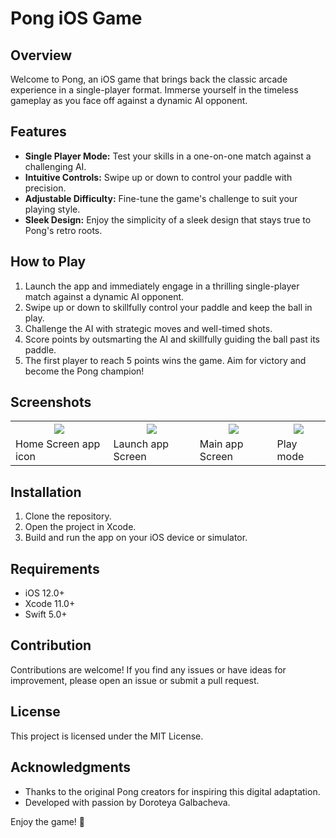 
# Pong iOS Game

## Overview

Welcome to Pong, an iOS game that brings back the classic arcade experience in a single-player format. Immerse yourself in the timeless gameplay as you face off against a dynamic AI opponent.

## Features

- **Single Player Mode:** Test your skills in a one-on-one match against a challenging AI.
- **Intuitive Controls:** Swipe up or down to control your paddle with precision.
- **Adjustable Difficulty:** Fine-tune the game's challenge to suit your playing style.
- **Sleek Design:** Enjoy the simplicity of a sleek design that stays true to Pong's retro roots.

## How to Play

1. Launch the app and immediately engage in a thrilling single-player match against a dynamic AI opponent.
2. Swipe up or down to skillfully control your paddle and keep the ball in play.
3. Challenge the AI with strategic moves and well-timed shots.
4. Score points by outsmarting the AI and skillfully guiding the ball past its paddle.
5. The first player to reach 5 points wins the game. Aim for victory and become the Pong champion!

## Screenshots

<table>
<tr>
<th>
 <img src="https://github-production-user-asset-6210df.s3.amazonaws.com/113231573/285658779-d3f67578-0e7f-40aa-9611-524691aa85f3.png?X-Amz-Algorithm=AWS4-HMAC-SHA256&X-Amz-Credential=AKIAIWNJYAX4CSVEH53A%2F20231126%2Fus-east-1%2Fs3%2Faws4_request&X-Amz-Date=20231126T144930Z&X-Amz-Expires=300&X-Amz-Signature=edee4c7b5364e7c3e86a1a7b1353f9431d351ae3d41b87258d35aec804739611&X-Amz-SignedHeaders=host&actor_id=113231573&key_id=0&repo_id=723029806">
 </th>
 <th>
 <img src="https://github-production-user-asset-6210df.s3.amazonaws.com/113231573/285658996-6372238c-e8b9-4be8-8a9e-11e98346659e.png?X-Amz-Algorithm=AWS4-HMAC-SHA256&X-Amz-Credential=AKIAIWNJYAX4CSVEH53A%2F20231126%2Fus-east-1%2Fs3%2Faws4_request&X-Amz-Date=20231126T145238Z&X-Amz-Expires=300&X-Amz-Signature=38090ab777d9dba9ad296391f86064eecfbd9192f5fa780c93e588d672bce29a&X-Amz-SignedHeaders=host&actor_id=113231573&key_id=0&repo_id=723029806">
 </th>
 <th>
 <img src="https://github-production-user-asset-6210df.s3.amazonaws.com/113231573/285659157-ca3383a0-a9e3-4458-84b5-8dd4ba062700.png?X-Amz-Algorithm=AWS4-HMAC-SHA256&X-Amz-Credential=AKIAIWNJYAX4CSVEH53A%2F20231126%2Fus-east-1%2Fs3%2Faws4_request&X-Amz-Date=20231126T145511Z&X-Amz-Expires=300&X-Amz-Signature=057daa835086cc6ff6e22002d7d16f56cfb5a4d358c5efa549025b430af74233&X-Amz-SignedHeaders=host&actor_id=113231573&key_id=0&repo_id=723029806">
 </th>
 <th>
 <img src="https://github-production-user-asset-6210df.s3.amazonaws.com/113231573/285659239-d1680dca-0029-48db-b919-c8045b7941cd.png?X-Amz-Algorithm=AWS4-HMAC-SHA256&X-Amz-Credential=AKIAIWNJYAX4CSVEH53A%2F20231126%2Fus-east-1%2Fs3%2Faws4_request&X-Amz-Date=20231126T145651Z&X-Amz-Expires=300&X-Amz-Signature=39ca3fcbf09699635b5e5eb2049b341fc6962e63b4f0293ff5b29cc9fce7e3ca&X-Amz-SignedHeaders=host&actor_id=113231573&key_id=0&repo_id=723029806"> 
 </th>
 <tr>
 <td>Home Screen app icon</td>
 <td>Launch app Screen</td>
 <td>Main app Screen</td>
 <td>Play mode</td>
</tr>
</table>

## Installation

1. Clone the repository.
2. Open the project in Xcode.
3. Build and run the app on your iOS device or simulator.

## Requirements

- iOS 12.0+
- Xcode 11.0+
- Swift 5.0+

## Contribution

Contributions are welcome! If you find any issues or have ideas for improvement, please open an issue or submit a pull request.

## License

This project is licensed under the MIT License.

## Acknowledgments

- Thanks to the original Pong creators for inspiring this digital adaptation.
- Developed with passion by Doroteya Galbacheva.

Enjoy the game! 🏓

